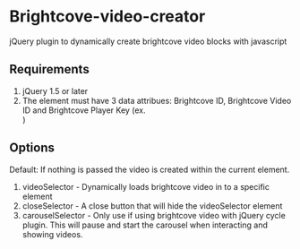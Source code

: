 Brightcove-video-creator
========================

jQuery plugin to dynamically create brightcove video blocks with javascript

Requirements
------------

1. jQuery 1.5 or later
2. The element must have 3 data attribues: Brightcove ID, Brightcove Video ID and Brightcove Player Key (ex. <div data-bcid="823947" data-bcpid="89023890342890" data-bcpk="AFJE%20342098"></div>)


Options
-------

Default: If nothing is passed the video is created within the current element.

1. videoSelector - Dynamically loads brightcove video in to a specific element 
2. closeSelector - A close button that will hide the videoSelector element
3. carouselSelector - Only use if using brightcove video with jQuery cycle plugin. This will pause and start the carousel when interacting and showing videos.
